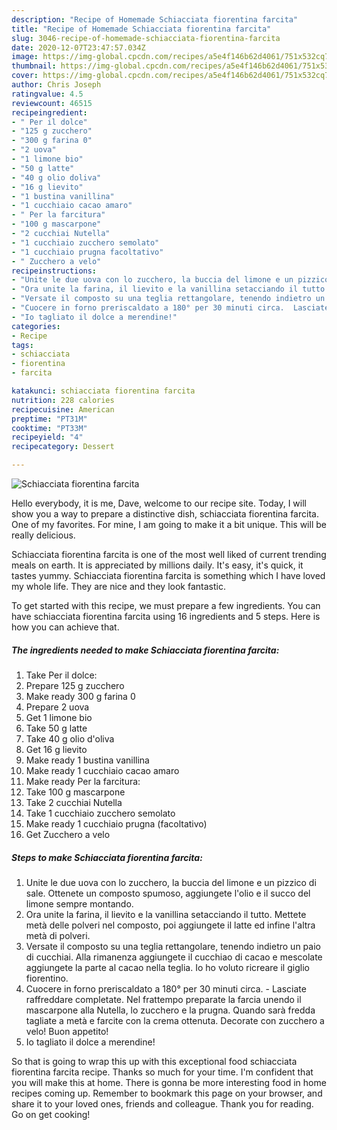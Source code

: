 ```yaml
---
description: "Recipe of Homemade Schiacciata fiorentina farcita"
title: "Recipe of Homemade Schiacciata fiorentina farcita"
slug: 3046-recipe-of-homemade-schiacciata-fiorentina-farcita
date: 2020-12-07T23:47:57.034Z
image: https://img-global.cpcdn.com/recipes/a5e4f146b62d4061/751x532cq70/schiacciata-fiorentina-farcita-recipe-main-photo.jpg
thumbnail: https://img-global.cpcdn.com/recipes/a5e4f146b62d4061/751x532cq70/schiacciata-fiorentina-farcita-recipe-main-photo.jpg
cover: https://img-global.cpcdn.com/recipes/a5e4f146b62d4061/751x532cq70/schiacciata-fiorentina-farcita-recipe-main-photo.jpg
author: Chris Joseph
ratingvalue: 4.5
reviewcount: 46515
recipeingredient:
- " Per il dolce"
- "125 g zucchero"
- "300 g farina 0"
- "2 uova"
- "1 limone bio"
- "50 g latte"
- "40 g olio doliva"
- "16 g lievito"
- "1 bustina vanillina"
- "1 cucchiaio cacao amaro"
- " Per la farcitura"
- "100 g mascarpone"
- "2 cucchiai Nutella"
- "1 cucchiaio zucchero semolato"
- "1 cucchiaio prugna facoltativo"
- " Zucchero a velo"
recipeinstructions:
- "Unite le due uova con lo zucchero, la buccia del limone e un pizzico di sale. Ottenete un composto spumoso, aggiungete l&#39;olio e il succo del limone sempre montando."
- "Ora unite la farina, il lievito e la vanillina setacciando il tutto. Mettete metà delle polveri nel composto, poi aggiungete il latte ed infine l&#39;altra metà di polveri."
- "Versate il composto su una teglia rettangolare, tenendo indietro un paio di cucchiai. Alla rimanenza aggiungete il cucchiao di cacao e mescolate aggiungete la parte al cacao nella teglia. Io ho voluto ricreare il giglio fiorentino."
- "Cuocere in forno preriscaldato a 180° per 30 minuti circa.  Lasciate raffreddare completate. Nel frattempo preparate la farcia unendo il mascarpone alla Nutella, lo zucchero e la prugna. Quando sarà fredda tagliate a metà e farcite con la crema ottenuta. Decorate con zucchero a velo! Buon appetito!"
- "Io tagliato il dolce a merendine!"
categories:
- Recipe
tags:
- schiacciata
- fiorentina
- farcita

katakunci: schiacciata fiorentina farcita 
nutrition: 228 calories
recipecuisine: American
preptime: "PT31M"
cooktime: "PT33M"
recipeyield: "4"
recipecategory: Dessert

---
```



![Schiacciata fiorentina farcita](https://img-global.cpcdn.com/recipes/a5e4f146b62d4061/751x532cq70/schiacciata-fiorentina-farcita-recipe-main-photo.jpg)

Hello everybody, it is me, Dave, welcome to our recipe site. Today, I will show you a way to prepare a distinctive dish, schiacciata fiorentina farcita. One of my favorites. For mine, I am going to make it a bit unique. This will be really delicious.



Schiacciata fiorentina farcita is one of the most well liked of current trending meals on earth. It is appreciated by millions daily. It's easy, it's quick, it tastes yummy. Schiacciata fiorentina farcita is something which I have loved my whole life. They are nice and they look fantastic.


To get started with this recipe, we must prepare a few ingredients. You can have schiacciata fiorentina farcita using 16 ingredients and 5 steps. Here is how you can achieve that.

<!--inarticleads1-->

##### The ingredients needed to make Schiacciata fiorentina farcita:

1. Take  Per il dolce:
1. Prepare 125 g zucchero
1. Make ready 300 g farina 0
1. Prepare 2 uova
1. Get 1 limone bio
1. Take 50 g latte
1. Take 40 g olio d&#39;oliva
1. Get 16 g lievito
1. Make ready 1 bustina vanillina
1. Make ready 1 cucchiaio cacao amaro
1. Make ready  Per la farcitura:
1. Take 100 g mascarpone
1. Take 2 cucchiai Nutella
1. Take 1 cucchiaio zucchero semolato
1. Make ready 1 cucchiaio prugna (facoltativo)
1. Get  Zucchero a velo




<!--inarticleads2-->

##### Steps to make Schiacciata fiorentina farcita:

1. Unite le due uova con lo zucchero, la buccia del limone e un pizzico di sale. Ottenete un composto spumoso, aggiungete l&#39;olio e il succo del limone sempre montando.
1. Ora unite la farina, il lievito e la vanillina setacciando il tutto. Mettete metà delle polveri nel composto, poi aggiungete il latte ed infine l&#39;altra metà di polveri.
1. Versate il composto su una teglia rettangolare, tenendo indietro un paio di cucchiai. Alla rimanenza aggiungete il cucchiao di cacao e mescolate aggiungete la parte al cacao nella teglia. Io ho voluto ricreare il giglio fiorentino.
1. Cuocere in forno preriscaldato a 180° per 30 minuti circa.  - Lasciate raffreddare completate. Nel frattempo preparate la farcia unendo il mascarpone alla Nutella, lo zucchero e la prugna. Quando sarà fredda tagliate a metà e farcite con la crema ottenuta. Decorate con zucchero a velo! Buon appetito!
1. Io tagliato il dolce a merendine!




So that is going to wrap this up with this exceptional food schiacciata fiorentina farcita recipe. Thanks so much for your time. I'm confident that you will make this at home. There is gonna be more interesting food in home recipes coming up. Remember to bookmark this page on your browser, and share it to your loved ones, friends and colleague. Thank you for reading. Go on get cooking!
